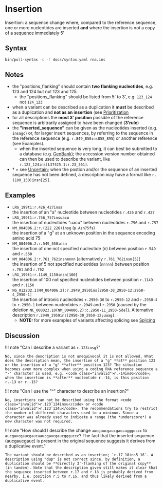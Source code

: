 # Insertion

<!-- ## Definition -->

Insertion: a sequence change where, compared to the reference sequence, one or more nucleotides are inserted **and** where the insertion is not a copy of a sequence immediately 5'

## Syntax

```sh exec="true"
bin/pull-syntax -c -f docs/syntax.yaml rna.ins
```

## Notes

- the "positions_flanking" should contain **two flanking nucleotides**, e.g. 123 and 124 but not 123 and 125.
    - the "positions_flanking" should be listed from 5' to 3', e.g. `123_124` not `124_123`
- when a variant can be described as a duplication it **must** be described as a duplication and **not as an insertion** (see [Prioritization](../general.md)
- for all descriptions the **most 3' position** possible of the reference sequence is arbitrarily assigned to have been changed (**3'rule**)
- the **"inserted_sequence"** can be given as the nucleotides inserted (e.g. `insagc`) or, for larger insert sequences, by referring to the sequence in the reference sequence (e.g. `r.849_850ins858_895`) or another reference (see Examples).
    - when the inserted sequence is very long, it can best be submitted to a database (e.g. [GenBank](http://www.ncbi.nlm.nih.gov/genbank/submit/)); the accession.version number obtained can then be used to describe the variant, like `r.123_124ins[L37425.1:r.23_361]`.
- † = see [Uncertain](../uncertain.md); when the postion and/or the sequence of an inserted sequence has not been defined, a description may have a format like `r.(100_150)insn[25]`.

## Examples

- `LRG_199t1:r.426_427insa`<br>
  the insertion of an "a" nucleotide between nucleotides `r.426` and `r.427`
- `LRG_199t1:r.756_757insuacu`<br>
  the insertion of nucleotides "uacu" between nucleotides `r.756` and `r.757`
- `NM_004006.2:r.(222_226)insg` (`p.Asn75fs`)<br>
  the insertion of a "g" at an unknown position in the sequence encoding amino acid 75
- `NM_004006.2:r.549_550insn`<br>
  the insertion of one not specified nucleotide (n) between position `r.549` and `r.550`
- `NM_004006.2:r.761_762insnnnnn` (alternatively `r.761_762insn[5]`)<br>
  the insertion of 5 not specified nucleotides (`nnnnn`) between position `r.761` and `r.762`
- `LRG_199t1:r.1149_1150insn[100]`<br>
  the insertion of 100 not specified nucleotides between position `r.1149` and `r.1150`
- <code class="invalid">NG_012232.1(NM_004006.2):r.2949_2950ins[2950-30_2950-12;2950-4_2950-1]</code><br>
  the insertion of intronic nucleotides `r.2950-30` to `r.2950-12` and `r.2950-4` to `r.2950-1` between nucleotides `r.2949` and `r.2950` (caused by the deletion `NC_000023.10(NM_004006.2):c.2950-11_2950-5del`). Alternative description <code class="invalid">r.2949_2950ins[2950-30_2950-12;uuag]</code>.
    - **NOTE:** for more examples of variants affecting splicing see [Splicing](splicing.md)

## Discussion

!!! note "Can I describe a variant as <code class="invalid">r.123insg</code>?"

    No, since the description is not unequivocal it is not allowed. What does the description mean, the insertion of a "g" **at** position 123 or the insertion of a "g" **after** position 123? The situation becomes even more complex when using a coding RNA reference sequence a "-" character is used, e.g. <code class="invalid">r.-14insG</code>; when the insertion is **after** nucleotide r.-14, is this position r.-13 or r.-15?

!!! note "Can I use the "^" character to describe an insertion?"

    No, insertions can not be described using the format <code class="invalid">r.123ˆ124insu</code> or <code class="invalid">r.123ˆ124u</code>. The recommendations try to restrict the number of different characters used to a minimum. Since a character was already used to indicate a range (the *underscore*) a new character was not required.

!!! note "How should I describe the change `aucg`<code class="spot1">aucgaucgauc</code>`aggguccc` to `aucg`<code class="spot1">aucgaucgauc</code>`a`<code class="ins">aucgaucgauc</code>`ggguccc`? The fact that the inserted sequence (aucgaucgauc) is present in the original sequence suggests it derives from a duplicative event."

    The variant should be described as an insertion; `r.17_18ins5_16`. A description using "dup" is not correct since, by definition, a duplication should be **directly 3'-flanking of the original copy** (in tandem). Note that the description given still makes it clear that the sequence inserted between r.17 and r.18 is probably derived from nearby, i.e. position r.5 to r.16, and thus likely derived from a duplicative event.

